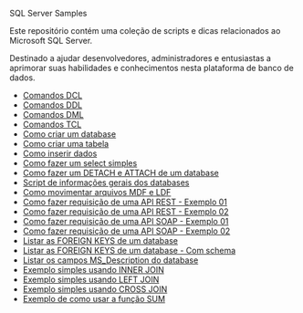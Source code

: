 SQL Server Samples

Este repositório contém uma coleção de scripts e dicas relacionados ao Microsoft SQL Server.

Destinado a ajudar desenvolvedores, administradores e entusiastas a aprimorar suas habilidades e conhecimentos nesta plataforma de banco de dados.

- [Comandos DCL](<T-SQL Samples/001 - DCL.sql>)
- [Comandos DDL](<T-SQL Samples/002 - DDL.sql>)
- [Comandos DML](<T-SQL Samples/003 - DML.sql>)
- [Comandos TCL](<T-SQL Samples/004 - TCL.sql>)
- [Como criar um database](<T-SQL Samples/005 - CRIANDO_UM_DATABASE.sql>)
- [Como criar uma tabela](<T-SQL Samples/006 - CRIANDO_UMA_TABELA.sql>)
- [Como inserir dados](<T-SQL Samples/007 - INSERINDO_DADOS.sql>)
- [Como fazer um select simples](<T-SQL Samples/008 - SELECT_SIMPLES.sql>)
- [Como fazer um DETACH e ATTACH de um database](<T-SQL Samples/009 - DETACH_E_ATTACH.sql>)
- [Script de informações gerais dos databases](<T-SQL Samples/010 - INFORMACAO_GERAL_DATABASES.sql>)
- [Como movimentar arquivos MDF e LDF](<T-SQL Samples/011 - MOVIMENTAR_ARQUIVOS_MDF_E_LDF.sql>)
- [Como fazer requisição de uma API REST - Exemplo 01](<T-SQL Samples/012 - REQUISIÇÃO_REST_01.sql>)
- [Como fazer requisição de uma API REST - Exemplo 02](<T-SQL Samples/013 - REQUISIÇÃO_REST_02.sql>)
- [Como fazer requisição de uma API SOAP - Exemplo 01](<T-SQL Samples/014 - REQUISIÇÃO_SOAP_01.sql>)
- [Como fazer requisição de uma API SOAP - Exemplo 02](<T-SQL Samples/015 - REQUISIÇÃO_SOAP_02.sql>)
- [Listar as FOREIGN KEYS de um database](<T-SQL Samples/016 - LISTAR_FOREIGN_KEY_DATABASE>)
- [Listar as FOREIGN KEYS de um database - Com schema](<T-SQL Samples/016.2 - LISTAR_FOREIGN_KEY_DATABASE_V2>)
- [Listar os campos MS_Description do database](<T-SQL Samples/017 - LISTAR_CAMPOS_MS_DESCRIPTION_DE_DESCRIÇÃO_DO_DATABASE.sql>)
- [Exemplo simples usando INNER JOIN](<T-SQL Samples/018 - EXEMPLO_CONSULTA_USANDO_INNER_JOIN.sql>)
- [Exemplo simples usando LEFT JOIN](<T-SQL Samples/019 - EXEMPLO_CONSULTA_USANDO_LEFT_JOIN.sql>)
- [Exemplo simples usando CROSS JOIN](<T-SQL Samples/020 - EXEMPLO_CONSULTA_USANDO_CROSS_JOIN.sql>)
- [Exemplo de como usar a função SUM](<T-SQL Samples/021 - USANDO_FUNÇÃO_SUM.sql>)
